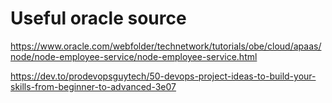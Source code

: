 # Useful oracle source

https://www.oracle.com/webfolder/technetwork/tutorials/obe/cloud/apaas/node/node-employee-service/node-employee-service.html

https://dev.to/prodevopsguytech/50-devops-project-ideas-to-build-your-skills-from-beginner-to-advanced-3e07
